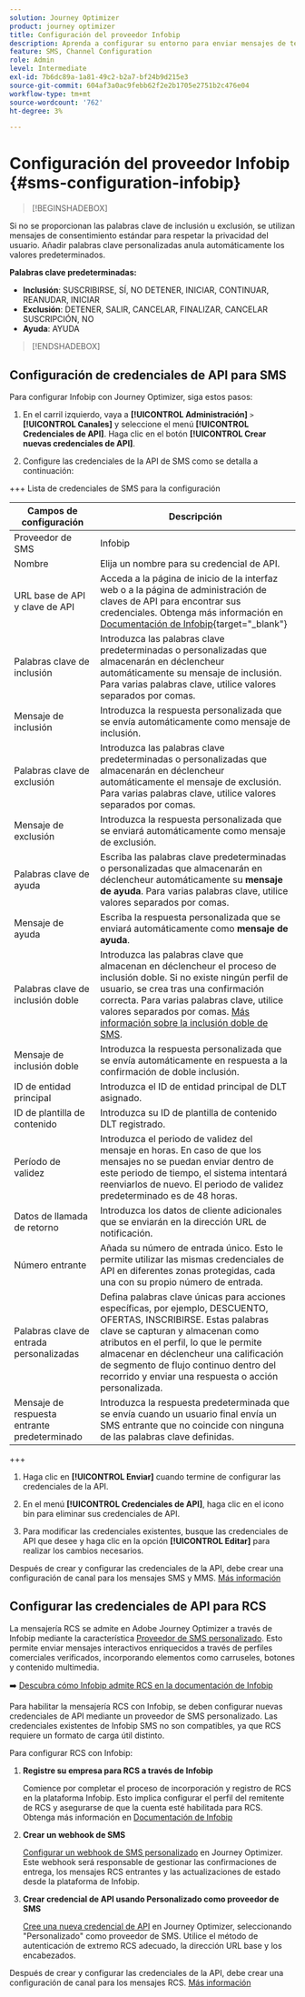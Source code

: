 ```yaml
---
solution: Journey Optimizer
product: journey optimizer
title: Configuración del proveedor Infobip
description: Aprenda a configurar su entorno para enviar mensajes de texto y MMS con Journey Optimizer con Infobip
feature: SMS, Channel Configuration
role: Admin
level: Intermediate
exl-id: 7b6dc89a-1a81-49c2-b2a7-bf24b9d215e3
source-git-commit: 604af3a0ac9febb62f2e2b1705e2751b2c476e04
workflow-type: tm+mt
source-wordcount: '762'
ht-degree: 3%

---
```


# Configuración del proveedor Infobip {#sms-configuration-infobip}

>[!BEGINSHADEBOX]

Si no se proporcionan las palabras clave de inclusión u exclusión, se utilizan mensajes de consentimiento estándar para respetar la privacidad del usuario. Añadir palabras clave personalizadas anula automáticamente los valores predeterminados.

**Palabras clave predeterminadas:**

* **Inclusión**: SUSCRIBIRSE, SÍ, NO DETENER, INICIAR, CONTINUAR, REANUDAR, INICIAR
* **Exclusión**: DETENER, SALIR, CANCELAR, FINALIZAR, CANCELAR SUSCRIPCIÓN, NO
* **Ayuda**: AYUDA

>[!ENDSHADEBOX]

## Configuración de credenciales de API para SMS

Para configurar Infobip con Journey Optimizer, siga estos pasos:

1. En el carril izquierdo, vaya a **[!UICONTROL Administración]** `>` **[!UICONTROL Canales]** y seleccione el menú **[!UICONTROL Credenciales de API]**. Haga clic en el botón **[!UICONTROL Crear nuevas credenciales de API]**.

1. Configure las credenciales de la API de SMS como se detalla a continuación:

+++ Lista de credenciales de SMS para la configuración

   | Campos de configuración | Descripción |
   |---|---|    
   | Proveedor de SMS | Infobip |
   | Nombre | Elija un nombre para su credencial de API. |
   | URL base de API y clave de API | Acceda a la página de inicio de la interfaz web o a la página de administración de claves de API para encontrar sus credenciales. Obtenga más información en [Documentación de Infobip](https://www.infobip.com/docs/api){target="_blank"} |
   | Palabras clave de inclusión | Introduzca las palabras clave predeterminadas o personalizadas que almacenarán en déclencheur automáticamente su mensaje de inclusión. Para varias palabras clave, utilice valores separados por comas. |
   | Mensaje de inclusión | Introduzca la respuesta personalizada que se envía automáticamente como mensaje de inclusión. |
   | Palabras clave de exclusión | Introduzca las palabras clave predeterminadas o personalizadas que almacenarán en déclencheur automáticamente el mensaje de exclusión. Para varias palabras clave, utilice valores separados por comas. |
   | Mensaje de exclusión | Introduzca la respuesta personalizada que se enviará automáticamente como mensaje de exclusión. |
   | Palabras clave de ayuda | Escriba las palabras clave predeterminadas o personalizadas que almacenarán en déclencheur automáticamente su **mensaje de ayuda**. Para varias palabras clave, utilice valores separados por comas. |
   | Mensaje de ayuda | Escriba la respuesta personalizada que se enviará automáticamente como **mensaje de ayuda**. |
   | Palabras clave de inclusión doble | Introduzca las palabras clave que almacenan en déclencheur el proceso de inclusión doble. Si no existe ningún perfil de usuario, se crea tras una confirmación correcta. Para varias palabras clave, utilice valores separados por comas. [Más información sobre la inclusión doble de SMS](https://video.tv.adobe.com/v/3440278/?learn=on&captions=spa). |
   | Mensaje de inclusión doble | Introduzca la respuesta personalizada que se envía automáticamente en respuesta a la confirmación de doble inclusión. |
   | ID de entidad principal | Introduzca el ID de entidad principal de DLT asignado. |
   | ID de plantilla de contenido | Introduzca su ID de plantilla de contenido DLT registrado. |
   | Período de validez | Introduzca el periodo de validez del mensaje en horas. En caso de que los mensajes no se puedan enviar dentro de este periodo de tiempo, el sistema intentará reenviarlos de nuevo. El periodo de validez predeterminado es de 48 horas. |
   | Datos de llamada de retorno | Introduzca los datos de cliente adicionales que se enviarán en la dirección URL de notificación. |
   | Número entrante | Añada su número de entrada único. Esto le permite utilizar las mismas credenciales de API en diferentes zonas protegidas, cada una con su propio número de entrada. |
   | Palabras clave de entrada personalizadas | Defina palabras clave únicas para acciones específicas, por ejemplo, DESCUENTO, OFERTAS, INSCRIBIRSE. Estas palabras clave se capturan y almacenan como atributos en el perfil, lo que le permite almacenar en déclencheur una calificación de segmento de flujo continuo dentro del recorrido y enviar una respuesta o acción personalizada. |
   | Mensaje de respuesta entrante predeterminado | Introduzca la respuesta predeterminada que se envía cuando un usuario final envía un SMS entrante que no coincide con ninguna de las palabras clave definidas. |

+++

1. Haga clic en **[!UICONTROL Enviar]** cuando termine de configurar las credenciales de la API.

1. En el menú **[!UICONTROL Credenciales de API]**, haga clic en el icono bin para eliminar sus credenciales de API.

1. Para modificar las credenciales existentes, busque las credenciales de API que desee y haga clic en la opción **[!UICONTROL Editar]** para realizar los cambios necesarios.

Después de crear y configurar las credenciales de la API, debe crear una configuración de canal para los mensajes SMS y MMS. [Más información](sms-configuration-surface.md)

## Configurar las credenciales de API para RCS

La mensajería RCS se admite en Adobe Journey Optimizer a través de Infobip mediante la característica [Proveedor de SMS personalizado](sms-configuration-custom.md). Esto permite enviar mensajes interactivos enriquecidos a través de perfiles comerciales verificados, incorporando elementos como carruseles, botones y contenido multimedia.

➡️ [Descubra cómo Infobip admite RCS en la documentación de Infobip](https://www.infobip.com/docs/api/channels/rcs)

Para habilitar la mensajería RCS con Infobip, se deben configurar nuevas credenciales de API mediante un proveedor de SMS personalizado. Las credenciales existentes de Infobip SMS no son compatibles, ya que RCS requiere un formato de carga útil distinto.

Para configurar RCS con Infobip:

1. **Registre su empresa para RCS a través de Infobip**

   Comience por completar el proceso de incorporación y registro de RCS en la plataforma Infobip. Esto implica configurar el perfil del remitente de RCS y asegurarse de que la cuenta esté habilitada para RCS. Obtenga más información en [Documentación de Infobip](https://www.infobip.com/docs/rcs/get-started)

1. **Crear un webhook de SMS**

   [Configurar un webhook de SMS personalizado](sms-configuration-custom.md#webhook) en Journey Optimizer. Este webhook será responsable de gestionar las confirmaciones de entrega, los mensajes RCS entrantes y las actualizaciones de estado desde la plataforma de Infobip.

1. **Crear credencial de API usando Personalizado como proveedor de SMS**

   [Cree una nueva credencial de API](sms-configuration-custom.md#api-credential) en Journey Optimizer, seleccionando &quot;Personalizado&quot; como proveedor de SMS. Utilice el método de autenticación de extremo RCS adecuado, la dirección URL base y los encabezados.

Después de crear y configurar las credenciales de la API, debe crear una configuración de canal para los mensajes RCS. [Más información](sms-configuration-surface.md)
